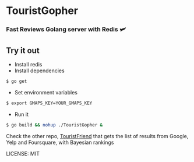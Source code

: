 # TouristGopher

### Fast Reviews Golang server with Redis 🛩

## Try it out
+ Install redis
+ Install dependencies
```Bash
$ go get
```
+ Set environment variables

```Bash
$ export GMAPS_KEY=YOUR_GMAPS_KEY
```
+ Run it
```Bash
$ go build && nohup ./TouristGopher & 
```

Check the other repo, [TouristFriend](http://github.com/octohedron/TouristFriend) that gets the list of results from Google, Yelp and Foursquare, with Bayesian rankings

LICENSE: MIT
